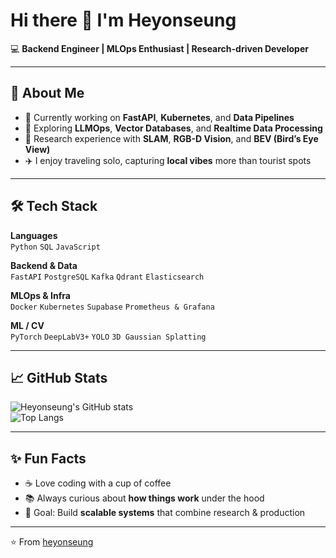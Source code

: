 # Hi there 👋 I'm Heyonseung  

💻 **Backend Engineer | MLOps Enthusiast | Research-driven Developer**

---

## 🚀 About Me  
- 🔭 Currently working on **FastAPI**, **Kubernetes**, and **Data Pipelines**  
- 🌱 Exploring **LLMOps**, **Vector Databases**, and **Realtime Data Processing**  
- 🧪 Research experience with **SLAM**, **RGB-D Vision**, and **BEV (Bird’s Eye View)**  
- ✈️ I enjoy traveling solo, capturing **local vibes** more than tourist spots  

---

## 🛠️ Tech Stack  

**Languages**  
`Python` `SQL` `JavaScript`  

**Backend & Data**  
`FastAPI` `PostgreSQL` `Kafka` `Qdrant` `Elasticsearch`  

**MLOps & Infra**  
`Docker` `Kubernetes` `Supabase` `Prometheus & Grafana`  

**ML / CV**  
`PyTorch` `DeepLabV3+` `YOLO` `3D Gaussian Splatting`  

---

## 📈 GitHub Stats  

![Heyonseung's GitHub stats](https://github-readme-stats.vercel.app/api?username=heyonseung&show_icons=true&theme=radical)  
![Top Langs](https://github-readme-stats.vercel.app/api/top-langs/?username=heyonseung&layout=compact&theme=radical)  

---

## ✨ Fun Facts  
- ☕ Love coding with a cup of coffee  
- 📚 Always curious about **how things work** under the hood  
- 🎯 Goal: Build **scalable systems** that combine research & production  

---
⭐️ From [heyonseung](https://github.com/heyonseung)
